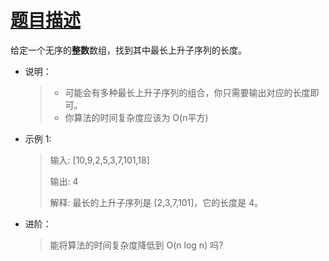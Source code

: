 # [题目描述](https://leetcode-cn.com/problems/longest-increasing-subsequence/)
给定一个无序的**整数**数组，找到其中最长上升子序列的长度。

* 说明：
    > * 可能会有多种最长上升子序列的组合，你只需要输出对应的长度即可。
    > * 你算法的时间复杂度应该为 O(n平方)


* 示例 1:
  > 输入: [10,9,2,5,3,7,101,18]
  > 
  > 输出: 4
  > 
  > 解释: 最长的上升子序列是 [2,3,7,101]，它的长度是 4。


* 进阶：
    > 能将算法的时间复杂度降低到 O(n log n) 吗?